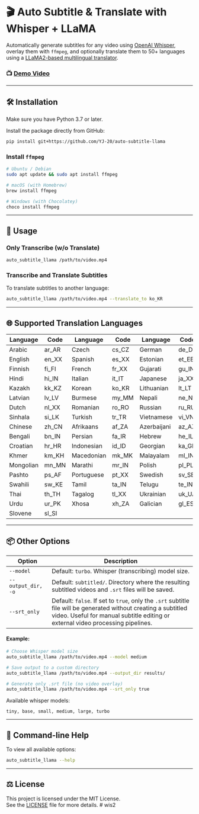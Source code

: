 # 🎬 Auto Subtitle & Translate with Whisper + LLaMA

Automatically generate subtitles for any video using [OpenAI Whisper](https://openai.com/blog/whisper), overlay them with `ffmpeg`, and optionally translate them to 50+ languages using a [LLaMA2-based multilingual translator](https://huggingface.co/SnypzZz/Llama2-13b-Language-translate).

### 📺 [Demo Video](https://youtu.be/vkvTpmQ7M48?si=qQLvYzwtsQ4djo4K)

---

## 🛠️ Installation

Make sure you have Python 3.7 or later.

Install the package directly from GitHub:

```bash
pip install git+https://github.com/YJ-20/auto-subtitle-llama
```

### Install `ffmpeg`

```bash
# Ubuntu / Debian
sudo apt update && sudo apt install ffmpeg

# macOS (with Homebrew)
brew install ffmpeg

# Windows (with Chocolatey)
choco install ffmpeg
```

---

## 🚀 Usage

### Only Transcribe (w/o Translate)

```bash
auto_subtitle_llama /path/to/video.mp4
```

### Transcribe and Translate Subtitles

To translate subtitles to another language:

```bash
auto_subtitle_llama /path/to/video.mp4 --translate_to ko_KR
```

---

## 🌐 Supported Translation Languages

| Language     | Code   | Language     | Code   | Language     | Code   |
|--------------|--------|--------------|--------|--------------|--------|
| Arabic       | ar_AR  | Czech        | cs_CZ  | German       | de_DE  |
| English      | en_XX  | Spanish      | es_XX  | Estonian     | et_EE  |
| Finnish      | fi_FI  | French       | fr_XX  | Gujarati     | gu_IN  |
| Hindi        | hi_IN  | Italian      | it_IT  | Japanese     | ja_XX  |
| Kazakh       | kk_KZ  | Korean       | ko_KR  | Lithuanian   | lt_LT  |
| Latvian      | lv_LV  | Burmese      | my_MM  | Nepali       | ne_NP  |
| Dutch        | nl_XX  | Romanian     | ro_RO  | Russian      | ru_RU  |
| Sinhala      | si_LK  | Turkish      | tr_TR  | Vietnamese   | vi_VN  |
| Chinese      | zh_CN  | Afrikaans    | af_ZA  | Azerbaijani  | az_AZ  |
| Bengali      | bn_IN  | Persian      | fa_IR  | Hebrew       | he_IL  |
| Croatian     | hr_HR  | Indonesian   | id_ID  | Georgian     | ka_GE  |
| Khmer        | km_KH  | Macedonian   | mk_MK  | Malayalam    | ml_IN  |
| Mongolian    | mn_MN  | Marathi      | mr_IN  | Polish       | pl_PL  |
| Pashto       | ps_AF  | Portuguese   | pt_XX  | Swedish      | sv_SE  |
| Swahili      | sw_KE  | Tamil        | ta_IN  | Telugu       | te_IN  |
| Thai         | th_TH  | Tagalog      | tl_XX  | Ukrainian    | uk_UA  |
| Urdu         | ur_PK  | Xhosa        | xh_ZA  | Galician     | gl_ES  |
| Slovene      | sl_SI  |              |        |              |        |


---

## 📦 Other Options

| Option             | Description |
|--------------------|-------------|
| `--model`          | Default: `turbo`. Whisper (transcribing) model size. |
| `--output_dir, -o` | Default: `subtitled/`. Directory where the resulting subtitled videos and `.srt` files will be saved. |
| `--srt_only`       | Default: `false`. If set to `true`, only the `.srt` subtitle file will be generated without creating a subtitled video. Useful for manual subtitle editing or external video processing pipelines. |

#### Example:

```bash
# Choose Whisper model size
auto_subtitle_llama /path/to/video.mp4 --model medium

# Save output to a custom directory
auto_subtitle_llama /path/to/video.mp4 --output_dir results/

# Generate only .srt file (no video overlay)
auto_subtitle_llama /path/to/video.mp4 --srt_only true
```

Available whisper models:
```
tiny, base, small, medium, large, turbo
```

---

## 📘 Command-line Help

To view all available options:

```bash
auto_subtitle_llama --help
```

---

## ⚖️ License

This project is licensed under the MIT License.  
See the [LICENSE](LICENSE) file for more details.
#   w i s 2 
 
 